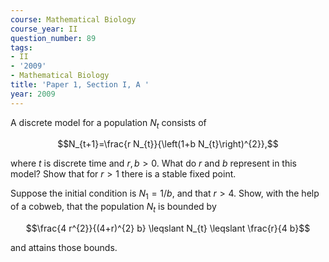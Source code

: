 ```yaml
---
course: Mathematical Biology
course_year: II
question_number: 89
tags:
- II
- '2009'
- Mathematical Biology
title: 'Paper 1, Section I, A '
year: 2009
---
```




A discrete model for a population $N_{t}$ consists of

$$N_{t+1}=\frac{r N_{t}}{\left(1+b N_{t}\right)^{2}},$$

where $t$ is discrete time and $r, b>0$. What do $r$ and $b$ represent in this model? Show that for $r>1$ there is a stable fixed point.

Suppose the initial condition is $N_{1}=1 / b$, and that $r>4$. Show, with the help of a cobweb, that the population $N_{t}$ is bounded by

$$\frac{4 r^{2}}{(4+r)^{2} b} \leqslant N_{t} \leqslant \frac{r}{4 b}$$

and attains those bounds.